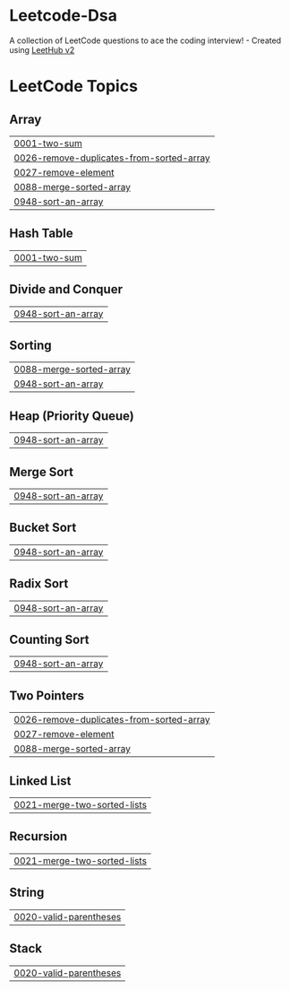# Leetcode-Dsa
A collection of LeetCode questions to ace the coding interview! - Created using [LeetHub v2](https://github.com/arunbhardwaj/LeetHub-2.0)

<!---LeetCode Topics Start-->
# LeetCode Topics
## Array
|  |
| ------- |
| [0001-two-sum](https://github.com/Shyambejjenki/Leetcode-Dsa/tree/master/0001-two-sum) |
| [0026-remove-duplicates-from-sorted-array](https://github.com/Shyambejjenki/Leetcode-Dsa/tree/master/0026-remove-duplicates-from-sorted-array) |
| [0027-remove-element](https://github.com/Shyambejjenki/Leetcode-Dsa/tree/master/0027-remove-element) |
| [0088-merge-sorted-array](https://github.com/Shyambejjenki/Leetcode-Dsa/tree/master/0088-merge-sorted-array) |
| [0948-sort-an-array](https://github.com/Shyambejjenki/Leetcode-Dsa/tree/master/0948-sort-an-array) |
## Hash Table
|  |
| ------- |
| [0001-two-sum](https://github.com/Shyambejjenki/Leetcode-Dsa/tree/master/0001-two-sum) |
## Divide and Conquer
|  |
| ------- |
| [0948-sort-an-array](https://github.com/Shyambejjenki/Leetcode-Dsa/tree/master/0948-sort-an-array) |
## Sorting
|  |
| ------- |
| [0088-merge-sorted-array](https://github.com/Shyambejjenki/Leetcode-Dsa/tree/master/0088-merge-sorted-array) |
| [0948-sort-an-array](https://github.com/Shyambejjenki/Leetcode-Dsa/tree/master/0948-sort-an-array) |
## Heap (Priority Queue)
|  |
| ------- |
| [0948-sort-an-array](https://github.com/Shyambejjenki/Leetcode-Dsa/tree/master/0948-sort-an-array) |
## Merge Sort
|  |
| ------- |
| [0948-sort-an-array](https://github.com/Shyambejjenki/Leetcode-Dsa/tree/master/0948-sort-an-array) |
## Bucket Sort
|  |
| ------- |
| [0948-sort-an-array](https://github.com/Shyambejjenki/Leetcode-Dsa/tree/master/0948-sort-an-array) |
## Radix Sort
|  |
| ------- |
| [0948-sort-an-array](https://github.com/Shyambejjenki/Leetcode-Dsa/tree/master/0948-sort-an-array) |
## Counting Sort
|  |
| ------- |
| [0948-sort-an-array](https://github.com/Shyambejjenki/Leetcode-Dsa/tree/master/0948-sort-an-array) |
## Two Pointers
|  |
| ------- |
| [0026-remove-duplicates-from-sorted-array](https://github.com/Shyambejjenki/Leetcode-Dsa/tree/master/0026-remove-duplicates-from-sorted-array) |
| [0027-remove-element](https://github.com/Shyambejjenki/Leetcode-Dsa/tree/master/0027-remove-element) |
| [0088-merge-sorted-array](https://github.com/Shyambejjenki/Leetcode-Dsa/tree/master/0088-merge-sorted-array) |
## Linked List
|  |
| ------- |
| [0021-merge-two-sorted-lists](https://github.com/Shyambejjenki/Leetcode-Dsa/tree/master/0021-merge-two-sorted-lists) |
## Recursion
|  |
| ------- |
| [0021-merge-two-sorted-lists](https://github.com/Shyambejjenki/Leetcode-Dsa/tree/master/0021-merge-two-sorted-lists) |
## String
|  |
| ------- |
| [0020-valid-parentheses](https://github.com/Shyambejjenki/Leetcode-Dsa/tree/master/0020-valid-parentheses) |
## Stack
|  |
| ------- |
| [0020-valid-parentheses](https://github.com/Shyambejjenki/Leetcode-Dsa/tree/master/0020-valid-parentheses) |
<!---LeetCode Topics End-->
